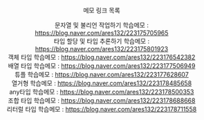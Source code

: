 <div align=center>
메모 링크 목록  

문자열 및 불리언 작업하기 학습메모 : https://blog.naver.com/ares132/223175705965  
타입 할당 및 타입 추론하기 학습메모 : https://blog.naver.com/ares132/223175801923  
객체 타입 학습메모 : https://blog.naver.com/ares132/223176542382  
배열 타입 학습메모 : https://blog.naver.com/ares132/223177506949  
튜플 학습메모 : https://blog.naver.com/ares132/223177628607  
열거형 학습메모 : https://blog.naver.com/ares132/223178485658   
any타입 학습메모 : https://blog.naver.com/ares132/223178500353  
조합 타입 학습메모 : https://blog.naver.com/ares132/223178688668  
리터럴 타입 학습메모 : https://blog.naver.com/ares132/223178711558  
</div>